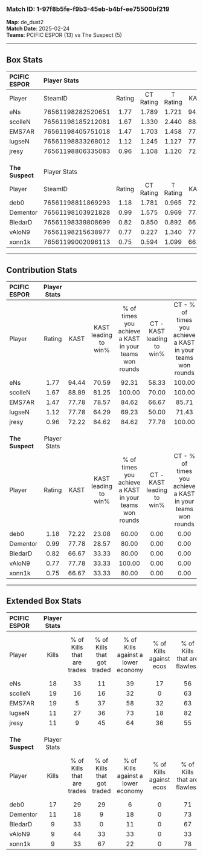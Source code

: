 ### Match ID: 1-97f8b5fe-f9b3-45eb-b4bf-ee75500bf219  
**Map**: de_dust2  
**Match Date**: 2025-02-24  
**Teams**: PCIFIC ESPOR (13) vs The Suspect (5)  

---  

## Box Stats  

| **PCIFIC ESPOR** | Player Stats      |        |           |          |       |       |       |         |        |      |     |
| :- | :- | :-: | :-: | :-: | :-: | :-: | :-: | :-: | :-: | :-: | :-: |
| Player           | SteamID           | Rating | CT Rating | T Rating | KAST  |  ADR  | Kills | Assists | Deaths | K/D  | HS% |
| eNs              | 76561198282520651 |  1.77  |   1.789   |  1.721   | 94.44 | 94.2  |  18   |    5    |   6    | 3.00 | 55  |
| scolleN          | 76561198185212081 |  1.67  |   1.330   |  2.440   | 88.89 | 101.8 |  19   |    3    |   10   | 1.90 | 78  |
| EMS7AR           | 76561198405751018 |  1.47  |   1.703   |  1.458   | 77.78 | 105.4 |  19   |    7    |   15   | 1.27 | 73  |
| lugseN           | 76561198833268012 |  1.12  |   1.245   |  1.127   | 77.78 | 69.4  |  11   |    6    |   10   | 1.10 | 27  |
| jresy            | 76561198806335083 |  0.96  |   1.108   |  1.120   | 72.22 | 71.3  |  11   |    6    |   14   | 0.79 | 54  |
|                  |                   |        |           |          |       |       |       |         |        |      |     |
|                  |                   |        |           |          |       |       |       |         |        |      |     |
|                  |                   |        |           |          |       |       |       |         |        |      |     |
| **The Suspect**  | Player Stats      |        |           |          |       |       |       |         |        |      |     |
| Player           | SteamID           | Rating | CT Rating | T Rating | KAST  |  ADR  | Kills | Assists | Deaths | K/D  | HS% |
| deb0             | 76561198811869293 |  1.18  |   1.781   |  0.965   | 72.22 | 78.7  |  17   |    4    |   17   | 1.00 | 76  |
| Dementor         | 76561198103921828 |  0.99  |   1.575   |  0.969   | 77.78 | 73.1  |  11   |    3    |   14   | 0.79 | 54  |
| BledarD          | 76561198339808699 |  0.82  |   0.850   |  0.892   | 66.67 | 68.7  |   9   |    6    |   14   | 0.64 | 55  |
| vAloN9           | 76561198215638977 |  0.77  |   0.227   |  1.340   | 77.78 | 61.0  |   9   |    3    |   17   | 0.53 | 66  |
| xonn1k           | 76561199002096113 |  0.75  |   0.594   |  1.099   | 66.67 | 66.6  |   9   |    6    |   16   | 0.56 | 77  |
---  

## Contribution Stats  

| **PCIFIC ESPOR** | Player Stats |       |                      |                                                        |                           |                                                             |                          |                                                            |
| :- | :-: | :-: | :-: | :-: | :-: | :-: | :-: | :-: |
| Player           |    Rating    | KAST  | KAST leading to win% | % of times you achieve a KAST in your teams won rounds | CT - KAST leading to win% | CT - % of times you achieve a KAST in your teams won rounds | T - KAST leading to win% | T - % of times you achieve a KAST in your teams won rounds |
| eNs              |     1.77     | 94.44 |        70.59         |                         92.31                          |           58.33           |                           100.00                            |          100.00          |                           83.33                            |
| scolleN          |     1.67     | 88.89 |        81.25         |                         100.00                         |           70.00           |                           100.00                            |          100.00          |                           100.00                           |
| EMS7AR           |     1.47     | 77.78 |        78.57         |                         84.62                          |           66.67           |                            85.71                            |          100.00          |                           83.33                            |
| lugseN           |     1.12     | 77.78 |        64.29         |                         69.23                          |           50.00           |                            71.43                            |          100.00          |                           66.67                            |
| jresy            |     0.96     | 72.22 |        84.62         |                         84.62                          |           77.78           |                           100.00                            |          100.00          |                           66.67                            |
|                  |              |       |                      |                                                        |                           |                                                             |                          |                                                            |
|                  |              |       |                      |                                                        |                           |                                                             |                          |                                                            |
|                  |              |       |                      |                                                        |                           |                                                             |                          |                                                            |
| **The Suspect**  | Player Stats |       |                      |                                                        |                           |                                                             |                          |                                                            |
| Player           |    Rating    | KAST  | KAST leading to win% | % of times you achieve a KAST in your teams won rounds | CT - KAST leading to win% | CT - % of times you achieve a KAST in your teams won rounds | T - KAST leading to win% | T - % of times you achieve a KAST in your teams won rounds |
| deb0             |     1.18     | 72.22 |        23.08         |                         60.00                          |           0.00            |                            0.00                             |          37.50           |                           60.00                            |
| Dementor         |     0.99     | 77.78 |        28.57         |                         80.00                          |           0.00            |                            0.00                             |          50.00           |                           80.00                            |
| BledarD          |     0.82     | 66.67 |        33.33         |                         80.00                          |           0.00            |                            0.00                             |          50.00           |                           80.00                            |
| vAloN9           |     0.77     | 77.78 |        33.33         |                         100.00                         |           0.00            |                            0.00                             |          41.67           |                           100.00                           |
| xonn1k           |     0.75     | 66.67 |        33.33         |                         80.00                          |           0.00            |                            0.00                             |          44.44           |                           80.00                            |
---  

## Extended Box Stats  

| **PCIFIC ESPOR** | Player Stats |                            |                            |                                    |                         |                              |                                 |        |                             |                                     |                          |                               |                            |
| :- | :-: | :-: | :-: | :-: | :-: | :-: | :-: | :-: | :-: | :-: | :-: | :-: | :-: |
| Player           |    Kills     | % of Kills that are trades | % of Kills that got traded | % of Kills against a lower economy | % of Kills against ecos | % of Kills that are flawless | % of Kills that are close duels | Deaths | % of Deaths that get traded | % of Deaths against a lower economy | % of Deaths against ecos | % of Deaths that are flawless | % of Deaths that are close |
| eNs              |      18      |             33             |             11             |                 39                 |           17            |              56              |                6                |   6    |             17              |                 67                  |            17            |              117              |             0              |
| scolleN          |      19      |             16             |             16             |                 32                 |            0            |              63              |                5                |   10   |             10              |                 30                  |            10            |              40               |             0              |
| EMS7AR           |      19      |             5              |             37             |                 58                 |           32            |              63              |               16                |   15   |             33              |                 47                  |            13            |              60               |             7              |
| lugseN           |      11      |             27             |             36             |                 73                 |           18            |              82              |                0                |   10   |             30              |                 40                  |            0             |              70               |             0              |
| jresy            |      11      |             9              |             45             |                 64                 |           36            |              55              |                9                |   14   |             36              |                 36                  |            21            |              71               |             14             |
|                  |              |                            |                            |                                    |                         |                              |                                 |        |                             |                                     |                          |                               |                            |
|                  |              |                            |                            |                                    |                         |                              |                                 |        |                             |                                     |                          |                               |                            |
|                  |              |                            |                            |                                    |                         |                              |                                 |        |                             |                                     |                          |                               |                            |
| **The Suspect**  | Player Stats |                            |                            |                                    |                         |                              |                                 |        |                             |                                     |                          |                               |                            |
| Player           |    Kills     | % of Kills that are trades | % of Kills that got traded | % of Kills against a lower economy | % of Kills against ecos | % of Kills that are flawless | % of Kills that are close duels | Deaths | % of Deaths that get traded | % of Deaths against a lower economy | % of Deaths against ecos | % of Deaths that are flawless | % of Deaths that are close |
| deb0             |      17      |             29             |             29             |                 6                  |            0            |              71              |                6                |   17   |             12              |                 18                  |            0             |              65               |             0              |
| Dementor         |      11      |             18             |             9              |                 18                 |            0            |              73              |                0                |   14   |             43              |                 14                  |            0             |              71               |             7              |
| BledarD          |      9       |             33             |             0              |                 11                 |            0            |              67              |                0                |   14   |             14              |                 14                  |            0             |              64               |             0              |
| vAloN9           |      9       |             44             |             33             |                 33                 |            0            |              33              |               22                |   17   |             29              |                 18                  |            0             |              53               |             18             |
| xonn1k           |      9       |             33             |             67             |                 22                 |            0            |              78              |                0                |   16   |             38              |                 13                  |            0             |              63               |             13             |
